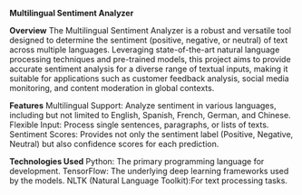 **Multilingual Sentiment Analyzer**

**Overview**
The Multilingual Sentiment Analyzer is a robust and versatile tool designed to determine the sentiment (positive, negative, or neutral) of text across multiple languages. Leveraging state-of-the-art natural language processing techniques and pre-trained models, this project aims to provide accurate sentiment analysis for a diverse range of textual inputs, making it suitable for applications such as customer feedback analysis, social media monitoring, and content moderation in global contexts.

**Features**
Multilingual Support: Analyze sentiment in various languages, including but not limited to English, Spanish, French, German, and Chinese.
Flexible Input: Process single sentences, paragraphs, or lists of texts.
Sentiment Scores: Provides not only the sentiment label (Positive, Negative, Neutral) but also confidence scores for each prediction.

**Technologies Used**
Python: The primary programming language for development.
TensorFlow: The underlying deep learning frameworks used by the models.
NLTK (Natural Language Toolkit):For text processing tasks.
